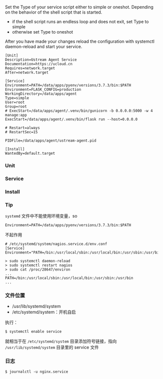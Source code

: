 Set the Type of your service script either to simple or oneshot. Depending on the behavior of the shell script that is started.

* if the shell script runs an endless loop and does not exit, set Type to simple
* otherwise set Type to oneshot

After you have made your changes reload the configuration with systemctl daemon-reload and start your service.

``` systemd
[Unit]
Description=Ustream Agent Service
Documentation=https://ucloud.cn
Requires=network.target
After=network.target

[Service]
Environment=PATH=/data/apps/pyenv/versions/3.7.3/bin:$PATH
Environment=FLASK_CONFIG=production
WorkingDirectory=/data/apps/agent
Type=simple
User=root
Group=root
# ExecStart=/data/apps/agent/.venv/bin/gunicorn -b 0.0.0.0:5000 -w 4 manage:app
ExecStart=/data/apps/agent/.venv/bin/flask run --host=0.0.0.0

# Restart=always
# RestartSec=15

PIDFile=/data/apps/agent/ustream-agent.pid

[Install]
WantedBy=default.target
```

### Unit

### Service

### Install

### Tip

`systemd` 文件中不能使用环境变量，so


``` systemd
Environment=PATH=/data/apps/pyenv/versions/3.7.3/bin:$PATH
```

不起作用

```
# /etc/systemd/system/nagios.service.d/env.conf
[Service]
Environment="PATH=/bin:/usr/local/sbin:/usr/local/bin:/usr/sbin:/usr/bin"

> sudo systemctl daemon-reload
> sudo systemctl restart nagios
> sudo cat /proc/28647/environ
...
PATH=/bin:/usr/local/sbin:/usr/local/bin:/usr/sbin:/usr/bin
...
```

### 文件位置

* /usr/lib/systemd/system
* /etc/systemd/system：开机自启

执行：

    $ systemctl enable service

就相当于在 `/etc/systemd/system` 目录添加符号链接，指向 `/usr/lib/systemd/system` 目录里的 service 文件

### 日志

    $ journalctl -u nginx.service
